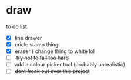 # draw

to do list
- [X] line drawer
- [X] cricle stamp thing
- [X] eraser ( change thing to white lol 
- [ ] <del> try not to fail too hard </del>
- [ ] add a colour picker tool (probably unrealistic)
- [ ]  <del>dont freak out over this project</del>
